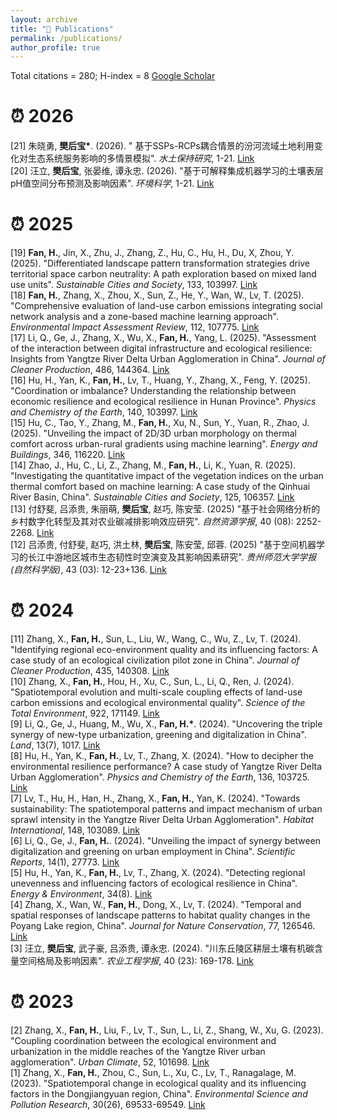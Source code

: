 ```yaml
---
layout: archive
title: "📝 Publications"
permalink: /publications/
author_profile: true
---
```


Total citations = 280; H-index = 8  [Google Scholar](https://scholar.google.com/citations?view_op=list_works&hl=zh-CN&user=ZHcRMhgAAAAJ) 

⏰ 2026
=====
[21] 朱晓勇, <strong>樊后宝*</strong>. (2026). "	基于SSPs-RCPs耦合情景的汾河流域土地利用变化对生态系统服务影响的多情景模拟". _水土保持研究_, 1-21. [Link](http://stbcyj.paperonce.org/)\
[20] 汪立, <strong>樊后宝</strong>, 张晏维, 谭永忠. (2026). "基于可解释集成机器学习的土壤表层pH值空间分布预测及影响因素". _环境科学_, 1-21. [Link](https://www.hjkx.ac.cn/ch/index.aspx)

⏰ 2025
=====
[19] <strong>Fan, H.</strong>, Jin, X., Zhu, J., Zhang, Z., Hu, C., Hu, H., Du, X, Zhou, Y. (2025). "Differentiated landscape pattern transformation strategies drive territorial space carbon neutrality: A path exploration based on mixed land use units". _Sustainable Cities and Society_, 133, 103997. [Link](https://doi.org/10.1016/j.scs.2025.106865)\
[18] <strong>Fan, H.</strong>, Zhang, X., Zhou, X., Sun, Z., He, Y., Wan, W., Lv, T. (2025). "Comprehensive evaluation of land-use carbon emissions integrating social network analysis and a zone-based machine learning approach". _Environmental Impact Assessment Review_, 112, 107775. [Link](https://doi.org/10.1016/j.eiar.2024.107775)\
[17] Li, Q., Ge, J., Zhang, X., Wu, X., <strong>Fan, H.</strong>, Yang, L. (2025). "Assessment of the interaction between digital infrastructure and ecological resilience: Insights from Yangtze River Delta Urban Agglomeration in China". _Journal of Cleaner Production_, 486, 144364. [Link](https://doi.org/10.1016/j.jclepro.2024.144364)\
[16] Hu, H., Yan, K., <strong>Fan, H.</strong>, Lv, T., Huang, Y., Zhang, X., Feng, Y. (2025). "Coordination or imbalance? Understanding the relationship between economic resilience and ecological resilience in Hunan Province". _Physics and Chemistry of the Earth_, 140, 103997. [Link](https://doi.org/10.1016/j.pce.2025.103997)\
[15] Hu, C., Tao, Y., Zhang, M., <strong>Fan, H.</strong>, Xu, N., Sun, Y., Yuan, R., Zhao, J. (2025). "Unveiling the impact of 2D/3D urban morphology on thermal comfort across urban-rural gradients using machine learning". _Energy and Buildings_, 346, 116220. [Link](https://doi.org/10.1016/j.enbuild.2025.116220)\
[14] Zhao, J., Hu, C., Li, Z., Zhang, M., <strong>Fan, H.</strong>, Li, K., Yuan, R. (2025). "Investigating the quantitative impact of the vegetation indices on the urban thermal comfort based on machine learning: A case study of the Qinhuai River Basin, China". _Sustainable Cities and Society_, 125, 106357. [Link](https://doi.org/10.1016/j.scs.2025.106357)\
[13] 付舒斐, 吕添贵, 朱丽萌, <strong>樊后宝</strong>, 赵巧, 陈安莹. (2025) "基于社会网络分析的乡村数字化转型及其对农业碳减排影响效应研究". _自然资源学报_, 40 (08): 2252-2268. [Link](10.31497/zrzyxb.20250815)\
[12] 吕添贵, 付舒斐, 赵巧, 洪土林, <strong>樊后宝</strong>, 陈安莹, 邱蓉. (2025) "基于空间机器学习的长江中游地区城市生态韧性时空演变及其影响因素研究". _贵州师范大学学报(自然科学版)_, 43 (03): 12-23+136. [Link](10.16614/j.gznuj.zrb.2025.03.002)

⏰ 2024
=====
[11] Zhang, X., <strong>Fan, H.</strong>, Sun, L., Liu, W., Wang, C., Wu, Z., Lv, T. (2024). "Identifying regional eco-environment quality and its influencing factors: A case study of an ecological civilization pilot zone in China". _Journal of Cleaner Production_, 435, 140308. [Link](https://doi.org/10.1016/j.jclepro.2023.140308)\
[10] Zhang, X., <strong>Fan, H.</strong>, Hou, H., Xu, C., Sun, L., Li, Q., Ren, J. (2024). "Spatiotemporal evolution and multi-scale coupling effects of land-use carbon emissions and ecological environmental quality". _Science of the Total Environment_, 922, 171149. [Link](https://doi.org/10.1016/j.scitotenv.2024.171149)\
[9] Li, Q., Ge, J., Huang, M., Wu, X., <strong>Fan, H.*</strong>. (2024). "Uncovering the triple synergy of new-type urbanization, greening and digitalization in China". _Land_, 13(7), 1017. [Link](https://doi.org/10.3390/land13071017)\
[8] Hu, H., Yan, K., <strong>Fan, H.</strong>, Lv, T., Zhang, X. (2024). "How to decipher the environmental resilience performance? A case study of Yangtze River Delta Urban Agglomeration". _Physics and Chemistry of the Earth_, 136, 103725. [Link](https://doi.org/10.1016/j.pce.2024.103725)\
[7] Lv, T., Hu, H., Han, H., Zhang, X., <strong>Fan, H.</strong>, Yan, K. (2024). "Towards sustainability: The spatiotemporal patterns and impact mechanism of urban sprawl intensity in the Yangtze River Delta Urban Agglomeration". _Habitat International_, 148, 103089. [Link](https://doi.org/10.1016/j.habitatint.2024.103089)\
[6] Li, Q., Ge, J., <strong>Fan, H.</strong>. (2024). "Unveiling the impact of synergy between digitalization and greening on urban employment in China". _Scientific Reports_, 14(1), 27773. [Link](https://doi.org/10.1038/s41598-024-79112-9)\
[5] Hu, H., Yan, K., <strong>Fan, H.</strong>, Lv, T., Zhang, X. (2024). "Detecting regional unevenness and influencing factors of ecological resilience in China". _Energy & Environment_, 34(8). [Link](https://doi.org/10.1177/0958305X241230619)\
[4] Zhang, X., Wan, W., <strong>Fan, H.</strong>, Dong, X., Lv, T. (2024). "Temporal and spatial responses of landscape patterns to habitat quality changes in the Poyang Lake region, China". _Journal for Nature Conservation_, 77, 126546. [Link](https://doi.org/10.1016/j.jnc.2023.126546)\
[3] 汪立, <strong>樊后宝</strong>, 武子豪, 吕添贵, 谭永忠. (2024). "川东丘陵区耕层土壤有机碳含量空间格局及影响因素". _农业工程学报_, 40 (23): 169-178. [Link](10.11975/j.issn.1002-6819.202405077)

⏰ 2023
=====
[2] Zhang, X., <strong>Fan, H.</strong>, Liu, F., Lv, T., Sun, L., Li, Z., Shang, W., Xu, G. (2023). "Coupling coordination between the ecological environment and urbanization in the middle reaches of the Yangtze River urban agglomeration". _Urban Climate_, 52, 101698. [Link](https://doi.org/10.1016/j.uclim.2023.101698)\
[1] Zhang, X., <strong>Fan, H.</strong>, Zhou, C., Sun, L., Xu, C., Lv, T., Ranagalage, M. (2023). "Spatiotemporal change in ecological quality and its influencing factors in the Dongjiangyuan region, China". _Environmental Science and Pollution Research_, 30(26), 69533-69549. [Link](https://link.springer.com/article/10.1007/s11356-023-27229-1)  

